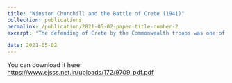 ```yaml
---
title: "Winston Churchill and the Battle of Crete (1941)"
collection: publications
permalink: /publication/2021-05-02-paper-title-number-2
excerpt: 'The defending of Crete by the Commonwealth troops was one of the most crucial moments of World War II. On this island, in 1941, Australians, New Zealanders, Greeks, and British soldiers faced the elite Hitler's paratroopers. The result of the conflict determined by Churchill's decisions, as well as the tactical mistakes of the commander of the 2nd New Zealand Division, General Bernard Freyberg. This paper aims to illuminate unknown aspects of the British Prime Minister's actions and present his experiences during the battle.'

date: 2021-05-02
---
```


You can download it here: https://www.ejsss.net.in/uploads/172/9709_pdf.pdf 